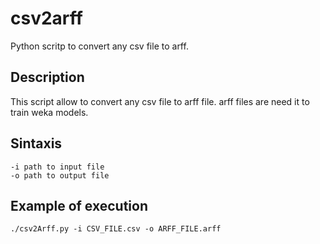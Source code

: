 # csv2arff
Python scritp to convert any csv file to arff.

## Description
This script allow to convert any csv file to arff file.
arff files are need it to train weka models.

## Sintaxis
```
-i path to input file
-o path to output file
```
## Example of execution
```
./csv2Arff.py -i CSV_FILE.csv -o ARFF_FILE.arff
```
